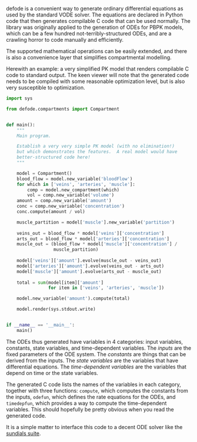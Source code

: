 defode is a convenient way to generate ordinary differential equations
as used by the standard VODE solver.  The equations are declared in
Python code that then generates compilable C code that can be used
normally.  The library was originally applied to the generation of
ODEs for PBPK models, which can be a few hundred
not-terribly-structured ODEs, and are a crawling horror to code
manually and efficiently.

The supported mathematical operations can be easily extended, and
there is also a convenience layer that simplifies compartmental
modelling.

Herewith an example: a very simplified PK model that renders
compilable C code to standard output.  The keen viewer will note that
the generated code needs to be compiled with some reasonable
optimization level, but is also very susceptible to optimization.

```python
import sys

from defode.compartments import Compartment


def main():
    """
    Main program.

    Establish a very very simple PK model (with no elimination!)
    but which demonstrates the features.  A real model would have
    better-structured code here!
    """

    model = Compartment()
    blood_flow = model.new_variable('bloodFlow')
    for which in ['veins', 'arteries', 'muscle']:
        comp = model.new_compartment(which)
        vol = comp.new_variable('volume')
	amount = comp.new_variable('amount')
	conc = comp.new_variable('concentration')
	conc.compute(amount / vol)

    muscle_partition = model['muscle'].new_variable('partition')
	
    veins_out = blood_flow * model['veins']['concentration']
    arts_out = blood_flow * model['arteries']['concentration']
    muscle_out = (blood_flow * model['muscle']['concentration'] /
                  muscle_partition)
    
    model['veins']['amount'].evolve(muscle_out - veins_out)
    model['arteries']['amount'].evolve(veins_out - arts_out)
    model['muscle']['amount'].evolve(arts_out - muscle_out)
    
    total = sum(model[item]['amount']
                for item in ['veins', 'arteries', 'muscle'])

    model.new_variable('amount').compute(total)

    model.render(sys.stdout.write)


if __name__ == '__main__':
    main()
```

The ODEs thus generated have variables in 4 categories: input
variables, constants, state variables, and time-dependent variables.
The *inputs* are the fixed parameters of the ODE system.  The
*constants* are things that can be derived from the inputs.  The
*state variables* are the variables that have differential equations.
The *time-dependent variables* are the variables that depend on time
or the state variables.

The generated C code lists the names of the variables in each category,
together with three functions: `compute`, which computes the constants
from the inputs, `odefun`, which defines the rate equations for the
ODEs, and `timedepfun`, which provides a way to compute the
time-dependent variables.  This should hopefully be pretty obvious
when you read the generated code.

It is a simple matter to interface this code to a decent ODE solver
like the [sundials
suite](https://computation.llnl.gov/casc/sundials/main.html
"SUNDIALS").
